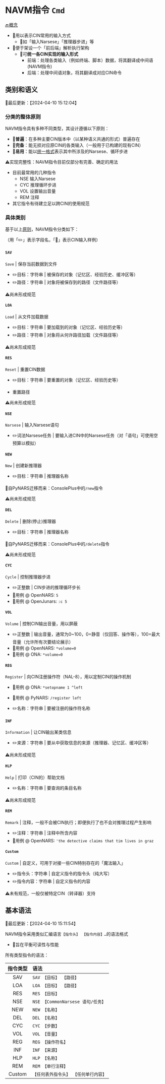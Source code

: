 # NAVM指令 `Cmd`

[🔙概念](./doc.md)

- 🎯用以表示CIN常用的输入方式
  - 📄如「输入Narsese」「推理器步进」等
- 🎯便于架设一个「前后端」解析执行架构
  - 📌可**统一各CIN实现的输入形式**
    - 前端：处理各类输入（例如终端、脚本）数据，将其翻译成中间语(NAVM指令)
    - 后端：处理中间语对象，将其翻译成对应CIN命令

## 类别和语义

📍最后更新：【2024-04-10 15:12:04】

### 分类的整体原则

NAVM指令具有多种不同类型，其设计遵循以下原则：

- 📌**普遍**：在多种主要CIN版本中（以某种语义共通的形式）普遍存在
- 📌**完备**：能无损对应原CIN的各类输入（一般用于已构建的现有CIN）
- 📌**易用**：能以[统一格式](./common_narsese.md)表示其中所涉及的Narsese、循环步进

⚠️实现完整性：NAVM指令目前仅部分有完善、确定的用法

- 目前最常用的几种指令
  - NSE 输入Narsese
  - CYC 推理循环步进
  - VOL 设置输出音量
  - REM 注释
- 其它指令有待建立足以跨CIN的使用规范

### 具体类别

基于以上[原则](#分类的整体原则)，NAVM指令分类如下：

（用「✏️」表示字段名，「📄」表示CIN输入样例）

#### **`SAV`**

`Save` | 保存当前数据到文件

- ✏️目标：字符串 | 被保存的对象（记忆区、经验历史、缓冲区等）
- ✏️路径：字符串 | 对象将被保存到的路径（文件路径等）

⚠️尚未形成规范

#### **`LOA`**

`Load` | 从文件加载数据

- ✏️目标：字符串 | 要加载到的对象（记忆区、经验历史等）
- ✏️路径：字符串 | 对象将从何许路径加载（文件路径等）

⚠️尚未形成规范

#### **`RES`**

`Reset` | 重置CIN数据

- ✏️目标：字符串 | 要重置的对象（记忆区、经验历史等）

- 重置路径

⚠️尚未形成规范

#### **`NSE`**

`Narsese` | 输入Narsese语句

- ✏️词法Narsese任务 | 要输入进CIN中的Narsese任务（对「语句」可使用空预算以模拟）

#### **`NEW`**

`New` | 创建新推理器

- ✏️目标：字符串 | 推理器名称

📄自PyNARS迁移而来：ConsolePlus中的`/new`指令

⚠️尚未形成规范

#### **`DEL`**

`Delete` | 删除(停止)推理器

- ✏️目标：字符串 | 推理器名称

📄自PyNARS迁移而来：ConsolePlus中的`/delete`指令

⚠️尚未形成规范

#### **`CYC`**

`Cycle` | 控制推理器步进

- ✏️正整数 | CIN步进的推理循环步长
- 📄用例 @ OpenNARS: `5`
- 📄用例 @ OpenJunars: `:c 5`

#### **`VOL`**

`Volume` | 控制CIN输出音量，用以屏蔽

- ✏️正整数 | 输出音量，通常为0~100，0=静音（仅回答、操作等），100=最大音量（允许所有次要结论展示）
- 📄用例 @ OpenNARS: `*volume=0`
- 📄用例 @ ONA: `*volume=0`

#### **`REG`**

`Register` | 向CIN注册操作符（NAL-8），用以定制CIN的操作机制

- 📄用例 @ ONA: `*setopname 1 ^left`
- 📄用例 @ PyNARS: `/register left`

- ✏️名称：字符串 | 要被注册的操作符名称

#### **`INF`**

`Information` | 让CIN输出某类信息

- ✏️来源：字符串 | 要从中获取信息的来源（推理器、记忆区、缓冲区等）

⚠️尚未形成规范

#### **`HLP`**

`Help` | 打印（CIN的）帮助文档

- ✏️名称：字符串 | 要查询的条目名称

⚠️尚未形成规范

#### **`REM`**

`Remark` | 注释，一般不会被CIN执行；即便执行了也不会对推理过程产生影响

- ✏️注释：字符串 | 注释中所含内容
- 📄用例 @ OpenNARS: `'the detective claims that tim lives in graz`

#### **`Custom`**

`Custom` | 自定义，可用于对接一些CIN特别存在的「魔法输入」

- ✏️指令头：字符串 | 自定义指令的指令头（纯大写）
- ✏️指令内容：字符串 | 自定义指令的内容

⚠️未有规范，一般仅被特定CIN（转译器）支持

## 基本语法

📍最后更新：【2024-04-10 15:11:54】

NAVM指令采用类似汇编语言`【指令头】 【指令内容】…`的语法格式

- 🎯旨在平衡可读性与性能

所有类型指令的语法：

|指令类型|语法|
|:-:|:--|
|SAV|`SAV 【目标】 【路径】`|
|LOA|`LOA 【目标】 【路径】`|
|RES|`RES 【目标】`|
|NSE|`NSE 【CommonNarsese 语句/任务】`|
|NEW|`NEW 【名称】`|
|DEL|`DEL 【名称】`|
|CYC|`CYC 【步数】`|
|VOL|`VOL 【音量】`|
|REG|`REG 【操作符名】`|
|INF|`INF 【来源】`|
|HLP|`HLP 【名称】`|
|REM|`REM 【单行注释】`|
|Custom|`【任何表外指令头】 【任何单行内容】`|
